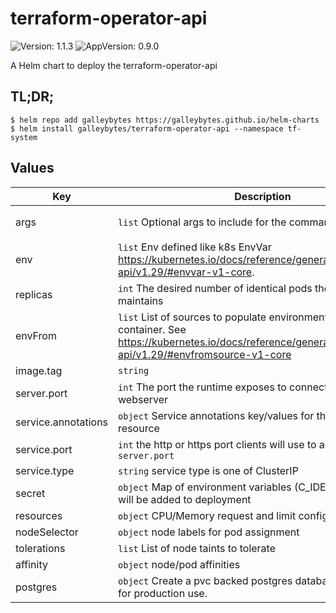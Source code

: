 # terraform-operator-api

![Version: 1.1.3](https://img.shields.io/badge/Version-1.1.3-informational?style=flat-square) ![AppVersion: 0.9.0](https://img.shields.io/badge/AppVersion-0.9.0-informational?style=flat-square)

A Helm chart to deploy the terraform-operator-api

## TL;DR;

```console
$ helm repo add galleybytes https://galleybytes.github.io/helm-charts
$ helm install galleybytes/terraform-operator-api --namespace tf-system
```

## Values

| Key | Description | Default |
|---|---|---|
| args | `list` Optional args to include for the command | `["use-service-host"]` |
| env | `list` Env defined like k8s EnvVar https://kubernetes.io/docs/reference/generated/kubernetes-api/v1.29/#envvar-v1-core. | `[]` |
| replicas | `int` The desired number of identical pods the deployment maintains | `3` |
| envFrom | `list` List of sources to populate environment variables in the container. See https://kubernetes.io/docs/reference/generated/kubernetes-api/v1.29/#envfromsource-v1-core | `[]` |
| image.tag | `string`  | `"0.9.0"` |
| server.port | `int` The port the runtime exposes to connect to the webserver | `5555` |
| service.annotations | `object` Service annotations key/values for the service resource | `{}` |
| service.port | `int` the http or https port clients will use to access the `server.port` | `80` |
| service.type | `string` service type is one of ClusterIP | LoadBalancer | NodePort | `"ClusterIP"` |
| secret | `object` Map of environment variables (C_IDENTIFIERS) that will be added to deployment | `{}` |
| resources | `object` CPU/Memory request and limit configuration | `{}` |
| nodeSelector | `object` node labels for pod assignment | `{}` |
| tolerations | `list` List of node taints to tolerate | `[]` |
| affinity | `object` node/pod affinities | `{}` |
| postgres | `object` Create a pvc backed postgres database. Not suitable for production use. | `enabled=false` |
